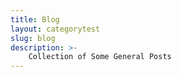 ```yaml
---
title: Blog
layout: categorytest
slug: blog
description: >-
	Collection of Some General Posts
---
```

